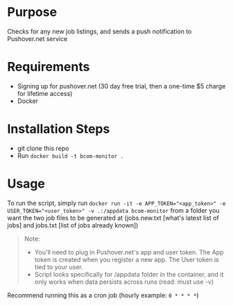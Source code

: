 # Purpose
Checks for any new job listings, and sends a push notification to Pushover.net service

# Requirements
- Signing up for pushover.net (30 day free trial, then a one-time $5 charge for lifetime access)
- Docker

# Installation Steps
- git clone this repo
- Run `docker build -t bcom-monitor .`

# Usage
To run the script, simply run `docker run -it -e APP_TOKEN="<app_token>" -e USER_TOKEN="<user_token>" -v .:/appdata bcom-monitor` from a folder you want the two job files to be generated at (jobs.new.txt [what's latest list of jobs] and jobs.txt [list of jobs already known])

> Note: 
> - You'll need to plug in Pushover.net's app and user token. The App token is created when you register a new app. The User token is tied to your user.
> - Script looks specifically for /appdata folder in the container, and it only works when data persists across runs (read: must use -v)

Recommend running this as a cron job (hourly example: `0 * * * *`)
